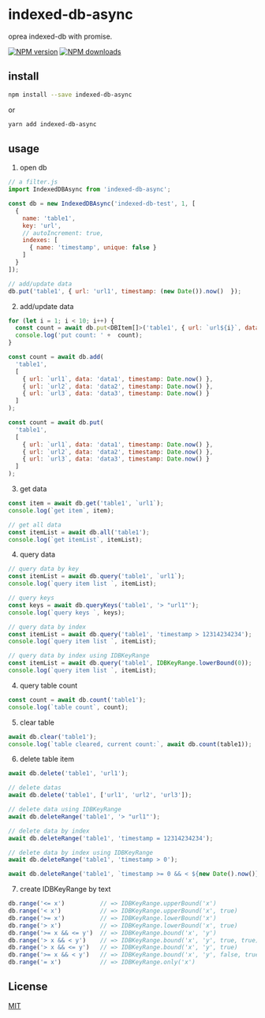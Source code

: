 # indexed-db-async

oprea indexed-db with promise.

[![NPM version](https://img.shields.io/npm/v/indexed-db-async.svg?style=flat)](https://npmjs.com/package/indexed-db-async)
[![NPM downloads](https://img.shields.io/npm/dm/indexed-db-async.svg?style=flat)](https://npmjs.com/package/indexed-db-async)

## install

```bash
npm install --save indexed-db-async
```
or
```bash
yarn add indexed-db-async
```

## usage

1. open db

```js
// a filter.js
import IndexedDBAsync from 'indexed-db-async';

const db = new IndexedDBAsync('indexed-db-test', 1, [
  {
    name: 'table1',
    key: 'url',
    // autoIncrement: true,
    indexes: [
      { name: 'timestamp', unique: false }
    ]
  }
]);

// add/update data
db.put('table1', { url: 'url1', timestamp: (new Date()).now()  });
```

2. add/update data 

```js
for (let i = 1; i < 10; i++) {
  const count = await db.put<DBItem[]>('table1', { url: `url${i}`, data: 'data' + i, timestamp: Date.now() });
  console.log('put count: ' +  count);
}

const count = await db.add(
  'table1', 
  [
    { url: `url1`, data: 'data1', timestamp: Date.now() },
    { url: `url2`, data: 'data2', timestamp: Date.now() },
    { url: `url3`, data: 'data3', timestamp: Date.now() }
  ]
);

const count = await db.put(
  'table1', 
  [
    { url: `url1`, data: 'data1', timestamp: Date.now() },
    { url: `url2`, data: 'data2', timestamp: Date.now() },
    { url: `url3`, data: 'data3', timestamp: Date.now() }
  ]
);
```

3. get data 

```js
const item = await db.get('table1', `url1`);
console.log(`get item`, item);

// get all data
const itemList = await db.all('table1');
console.log(`get itemList`, itemList);
```

4. query data

```js
// query data by key
const itemList = await db.query('table1', `url1`);
console.log(`query item list `, itemList);

// query keys
const keys = await db.queryKeys('table1', '> "url1"');
console.log(`query keys `, keys);

// query data by index
const itemList = await db.query('table1', 'timestamp > 12314234234');
console.log(`query item list `, itemList);

// query data by index using IDBKeyRange
const itemList = await db.query('table1', IDBKeyRange.lowerBound(0));
console.log(`query item list `, itemList);
```

4. query table count

```js
const count = await db.count('table1');
console.log(`table count`, count);
```

5. clear table

```js
await db.clear('table1');
console.log(`table cleared, current count:`, await db.count(table1));
```

6. delete table item

```js
await db.delete('table1', 'url1');

// delete datas
await db.delete('table1', ['url1', 'url2', 'url3']);

// delete data using IDBKeyRange
await db.deleteRange('table1', '> "url1"');

// delete data by index
await db.deleteRange('table1', 'timestamp = 12314234234');

// delete data by index using IDBKeyRange
await db.deleteRange('table1', 'timestamp > 0');

await db.deleteRange('table1', `timestamp >= 0 && < ${new Date().now()}`);

```

7. create IDBKeyRange by text
```js
db.range('<= x')          // => IDBKeyRange.upperBound('x')
db.range('< x')           // => IDBKeyRange.upperBound('x', true)
db.range('>= x')          // => IDBKeyRange.lowerBound('x')
db.range('> x')           // => IDBKeyRange.lowerBound('x', true)
db.range('>= x && <= y')  // => IDBKeyRange.bound('x', 'y')
db.range('> x && < y')    // => IDBKeyRange.bound('x', 'y', true, true)
db.range('> x && <= y')   // => IDBKeyRange.bound('x', 'y', true)
db.range('>= x && < y')   // => IDBKeyRange.bound('x', 'y', false, true)
db.range('= x')           // => IDBKeyRange.only('x')
```

## License

[MIT](./LICENSE)

